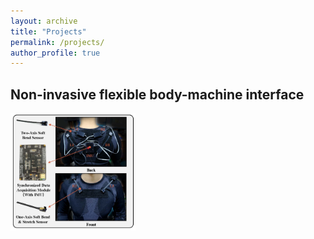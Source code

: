 ```yaml
---
layout: archive
title: "Projects"
permalink: /projects/
author_profile: true
---
```

## Non-invasive flexible body-machine interface
<img src='/images/TNSRE.jpg' width="200">
